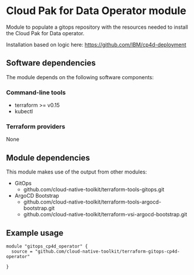 # Cloud Pak for Data Operator module

Module to populate a gitops repository with the resources needed to install the Cloud Pak for Data operator.

Installation based on logic here: https://github.com/IBM/cp4d-deployment

## Software dependencies

The module depends on the following software components:

### Command-line tools

- terraform >= v0.15
- kubectl

### Terraform providers

None

## Module dependencies

This module makes use of the output from other modules:

- GitOps
  - github.com/cloud-native-toolkit/terraform-tools-gitops.git
- ArgoCD Bootstrap
  - github.com/cloud-native-toolkit/terraform-tools-argocd-bootstrap.git
  - github.com/cloud-native-toolkit/terraform-vsi-argocd-bootstrap.git

## Example usage

```hcl-terraform
module "gitops_cp4d_operator" {
  source = "github.com/cloud-native-toolkit/terraform-gitops-cp4d-operator"

}
```
